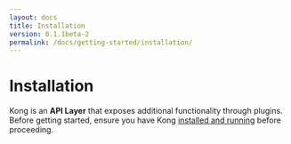 ```yaml
---
layout: docs
title: Installation
version: 0.1.1beta-2
permalink: /docs/getting-started/installation/
---
```


# Installation

Kong is an **API Layer** that exposes additional functionality through plugins. Before getting started, ensure you have Kong [installed and running](/download) before proceeding.
